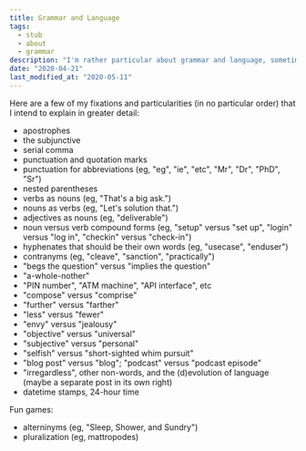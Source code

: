```yaml
---
title: Grammar and Language
tags:
  - stub
  - about
  - grammar
description: "I'm rather particular about grammar and language, sometimes in pretty unconventional ways."
date: "2020-04-21"
last_modified_at: "2020-05-11"
---
```


Here are a few of my fixations and particularities (in no particular order) that I intend to explain in greater detail:

* apostrophes
* the subjunctive
* serial comma
* punctuation and quotation marks
* punctuation for abbreviations (eg, "eg", "ie", "etc", "Mr", "Dr", "PhD", "Sr")
* nested parentheses
* verbs as nouns (eg, "That's a big ask.")
* nouns as verbs (eg, "Let's solution that.")
* adjectives as nouns (eg, "deliverable")
* noun versus verb compound forms (eg, "setup" versus "set up", "login" versus "log in", "checkin" versus "check-in")
* hyphenates that should be their own words (eg, "usecase", "enduser")
* contranyms (eg, "cleave", "sanction", "practically")
* "begs the question" versus "implies the question"
* "a-whole-nother"
* "PIN number", "ATM machine", "API interface", etc
* "compose" versus "comprise"
* "further" versus "farther"
* "less" versus "fewer"
* "envy" versus "jealousy"
* "objective" versus "universal"
* "subjective" versus "personal"
* "selfish" versus "short-sighted whim pursuit"
* "blog post" versus "blog"; "podcast" versus "podcast episode"
* "irregardless", other non-words, and the (d)evolution of language (maybe a separate post in its own right)
* datetime stamps, 24-hour time

Fun games:

* alterninyms (eg, "Sleep, Shower, and Sundry")
* pluralization (eg, mattropodes)
